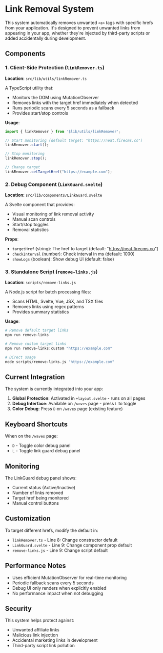 # Link Removal System

This system automatically removes unwanted `<a>` tags with specific hrefs from your application. It's designed to prevent unwanted links from appearing in your app, whether they're injected by third-party scripts or added accidentally during development.

## Components

### 1. Client-Side Protection (`linkRemover.ts`)

**Location**: `src/lib/utils/linkRemover.ts`

A TypeScript utility that:
- Monitors the DOM using MutationObserver
- Removes links with the target href immediately when detected
- Runs periodic scans every 5 seconds as a fallback
- Provides start/stop controls

**Usage**:
```ts
import { linkRemover } from '$lib/utils/linkRemover';

// Start monitoring (default target: "https://neat.firecms.co")
linkRemover.start();

// Stop monitoring
linkRemover.stop();

// Change target
linkRemover.setTargetHref("https://example.com");
```

### 2. Debug Component (`LinkGuard.svelte`)

**Location**: `src/lib/components/LinkGuard.svelte`

A Svelte component that provides:
- Visual monitoring of link removal activity
- Manual scan controls
- Start/stop toggles
- Removal statistics

**Props**:
- `targetHref` (string): The href to target (default: "https://neat.firecms.co")
- `checkInterval` (number): Check interval in ms (default: 1000)
- `showLogs` (boolean): Show debug UI (default: false)

### 3. Standalone Script (`remove-links.js`)

**Location**: `scripts/remove-links.js`

A Node.js script for batch processing files:
- Scans HTML, Svelte, Vue, JSX, and TSX files
- Removes links using regex patterns
- Provides summary statistics

**Usage**:
```bash
# Remove default target links
npm run remove-links

# Remove custom target links
npm run remove-links:custom "https://example.com"

# Direct usage
node scripts/remove-links.js "https://example.com"
```

## Current Integration

The system is currently integrated into your app:

1. **Global Protection**: Activated in `+layout.svelte` - runs on all pages
2. **Debug Interface**: Available on `/waves` page - press `L` to toggle
3. **Color Debug**: Press `D` on `/waves` page (existing feature)

## Keyboard Shortcuts

When on the `/waves` page:
- `D` - Toggle color debug panel
- `L` - Toggle link guard debug panel

## Monitoring

The LinkGuard debug panel shows:
- Current status (Active/Inactive)
- Number of links removed
- Target href being monitored
- Manual control buttons

## Customization

To target different hrefs, modify the default in:
- `linkRemover.ts` - Line 8: Change constructor default
- `LinkGuard.svelte` - Line 9: Change component prop default
- `remove-links.js` - Line 9: Change script default

## Performance Notes

- Uses efficient MutationObserver for real-time monitoring
- Periodic fallback scans every 5 seconds
- Debug UI only renders when explicitly enabled
- No performance impact when not debugging

## Security

This system helps protect against:
- Unwanted affiliate links
- Malicious link injection
- Accidental marketing links in development
- Third-party script link pollution
